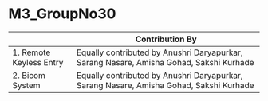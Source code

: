 # M3_GroupNo30

| | Contribution By | 
| ----- | ----- | 
| 1. Remote Keyless Entry  | Equally contributed by Anushri Daryapurkar, Sarang Nasare, Amisha Gohad, Sakshi Kurhade |
| 2. Bicom System | Equally contributed by Anushri Daryapurkar, Sarang Nasare, Amisha Gohad, Sakshi Kurhade |
